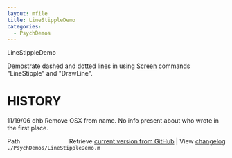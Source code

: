 ```yaml
---
layout: mfile
title: LineStippleDemo
categories:
  - PsychDemos
---
```


LineStippleDemo

Demostrate dashed and dotted lines in using [Screen](/docs/Screen) commands "LineStipple"
and "DrawLine".


# HISTORY
  11/19/06  dhb  Remove OSX from name.  No info present about who wrote
                 in the first place.


<div class="code_header" style="text-align:right;">
  <span style="float:left;">Path&nbsp;&nbsp;</span> <span class="counter">Retrieve <a href=
  "https://raw.github.com/Psychtoolbox-3/Psychtoolbox-3/beta/./PsychDemos/LineStippleDemo.m">current version from GitHub</a> | View <a href=
  "https://github.com/Psychtoolbox-3/Psychtoolbox-3/commits/beta/./PsychDemos/LineStippleDemo.m">changelog</a></span>
</div>
<div class="code">
  <code>./PsychDemos/LineStippleDemo.m</code>
</div>
